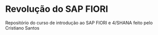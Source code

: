 # Revolução do SAP FIORI

Repositório do curso de introdução ao SAP FIORI e 4/SHANA feito pelo Cristiano Santos 
